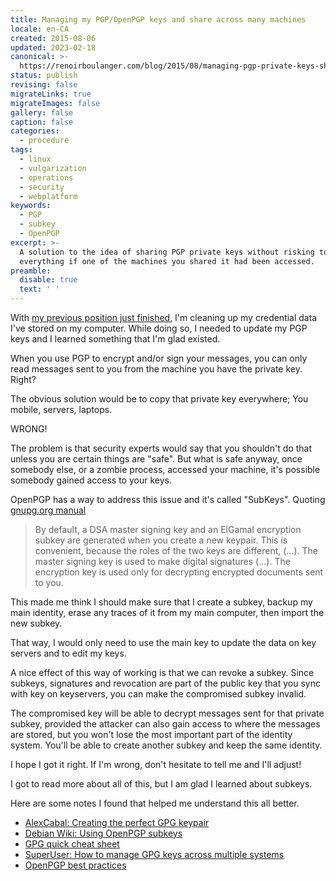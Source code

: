 ```yaml
---
title: Managing my PGP/OpenPGP keys and share across many machines
locale: en-CA
created: 2015-08-06
updated: 2023-02-18
canonical: >-
  https://renoirboulanger.com/blog/2015/08/managing-pgp-private-keys-share-across-machines/
status: publish
revising: false
migrateLinks: true
migrateImages: false
gallery: false
caption: false
categories:
  - procedure
tags:
  - linux
  - vulgarization
  - operations
  - security
  - webplatform
keywords:
  - PGP
  - subkey
  - OpenPGP
excerpt: >-
  A solution to the idea of sharing PGP private keys without risking to lose
  everything if one of the machines you shared it had been accessed.
preamble:
  disable: true
  text: ' '
---
```


With [my previous position just finished][0], I'm cleaning up my credential data
I've stored on my computer. While doing so, I needed to update my PGP keys and I
learned something that I'm glad existed.

When you use PGP to encrypt and/or sign your messages, you can only read
messages sent to you from the machine you have the private key. Right?

The obvious solution would be to copy that private key everywhere; You mobile,
servers, laptops.

WRONG!

The problem is that security experts would say that you shouldn't do that unless
you are certain things are "safe". But what is safe anyway, once somebody else,
or a zombie process, accessed your machine, it's possible somebody gained access
to your keys.

OpenPGP has a way to address this issue and it's called "SubKeys". Quoting
[gnupg.org manual][1]

> By default, a DSA master signing key and an ElGamal encryption subkey are
> generated when you create a new keypair. This is convenient, because the roles
> of the two keys are different, (...). The master signing key is used to make
> digital signatures (...). The encryption key is used only for decrypting
> encrypted documents sent to you.

This made me think I should make sure that I create a subkey, backup my main
identity, erase any traces of it from my main computer, then import the new
subkey.

That way, I would only need to use the main key to update the data on key
servers and to edit my keys.

A nice effect of this way of working is that we can revoke a subkey. Since
subkeys, signatures and revocation are part of the public key that you sync with
key on keyservers, you can make the compromised subkey invalid.

The compromised key will be able to decrypt messages sent for that private
subkey, provided the attacker can also gain access to where the messages are
stored, but you won't lose the most important part of the identity system.
You'll be able to create another subkey and keep the same identity.

I hope I got it right. If I'm wrong, don't hesitate to tell me and I'll adjust!

I got to read more about all of this, but I am glad I learned about subkeys.

Here are some notes I found that helped me understand this all better.

- [AlexCabal: Creating the perfect GPG keypair][2]
- [Debian Wiki: Using OpenPGP subkeys][3]
- [GPG quick cheat sheet][4]
- [SuperUser: How to manage GPG keys across multiple systems][5]
- [OpenPGP best practices][6]

[0]: /blog/2015/07/leaving-w3c/
[1]: https://www.gnupg.org/gph/en/manual.html#AEN526
[2]: https://alexcabal.com/creating-the-perfect-gpg-keypair/
[3]: https://wiki.debian.org/Subkeys
[4]: http://irtfweb.ifa.hawaii.edu/~lockhart/gpg/
[5]:
  https://superuser.com/questions/466396/how-to-manage-gpg-keys-across-multiple-systems
[6]: https://help.riseup.net/en/security/message-security/openpgp/best-practices
